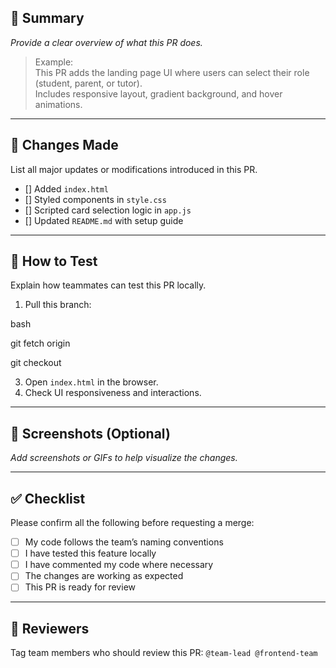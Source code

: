 ## 📝 Summary
_Provide a clear overview of what this PR does._  

> Example:  
> This PR adds the landing page UI where users can select their role (student, parent, or tutor).  
> Includes responsive layout, gradient background, and hover animations.

---

## 🧱 Changes Made
List all major updates or modifications introduced in this PR.

- [] Added `index.html`
- [] Styled components in `style.css`
- [] Scripted card selection logic in `app.js`
- [] Updated `README.md` with setup guide

---

## 🧪 How to Test
Explain how teammates can test this PR locally.

1. Pull this branch:

bash

   git fetch origin <branch-name>
   
   git checkout <branch-name>

3. Open `index.html` in the browser.
4. Check UI responsiveness and interactions.

---

## 📸 Screenshots (Optional)

*Add screenshots or GIFs to help visualize the changes.*

---

## ✅ Checklist

Please confirm all the following before requesting a merge:

* [ ] My code follows the team’s naming conventions
* [ ] I have tested this feature locally
* [ ] I have commented my code where necessary
* [ ] The changes are working as expected
* [ ] This PR is ready for review

---

## 👥 Reviewers

Tag team members who should review this PR:
`@team-lead @frontend-team`

   
